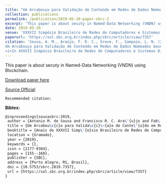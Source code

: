 ```yaml
---
title: "Um Arcabouço para Validação de Conteúdo em Redes de Dados Nomeados baseado em Blockchain"
collection: publications
permalink: /publication/2019-05-10-paper-sbrc-2
excerpt: 'This paper is about secuty in Named-Data Networking (VNDN) using Blockchain.'
date: 2019-05-10
venue: 'XXXVII Simpósio Brasileiro de Redes de Computadores e Sistemas Distribuídos (SBRC)'
paperurl: 'https://sol.sbc.org.br/index.php/sbrc/article/view/7357'
citation: 'Sousa, A. M., Araújo, F. R. C., Greve, F., Sampaio, L. N. (2019). &quot;
Um Arcabouço para Validação de Conteúdo em Redes de Dados Nomeados baseado em Blockchain.&quot;
<i>In XXXVII Simpósio Brasileiro de Redes de Computadores e Sistemas Distribuídos (SBRC)</i>. Gramado, RS: SBC.'
---
```

This paper is about secuty in Named-Data Networking (VNDN) using Blockchain.

[Download paper here](https://renato2012.github.io/files/2019-sbrc-2.pdf)

[Source Official](https://sol.sbc.org.br/index.php/sbrc/article/view/7357)

`Recommended citation:`

**Bibtex:**

```tex
@inproceedings{sousasbrc:2019,
 author = {Antonio M. de Sousa and Francisco R. C. Ara\'{u}jo and Fab\'{i}ola Greve and Leobino Sampaio},
 title = {Um Arcabou\c{c}o para Valida\c{c}\~{a}o de Conte\'{u}do em Redes de Dados Nomeados baseado em Blockchain},
 booktitle = {Anais do XXXVII Simp\'{o}sio Brasileiro de Redes de Computadores e Sistemas Distribu\'{i}dos},
 location = {Gramado},
 year = {2019},
 keywords = {},
 issn = {2177-9384},
 pages = {155--168},
 publisher = {SBC},
 address = {Porto Alegre, RS, Brasil},
 doi = {10.5753/sbrc.2019.7357},
 url = {https://sol.sbc.org.br/index.php/sbrc/article/view/7357}
}
```
